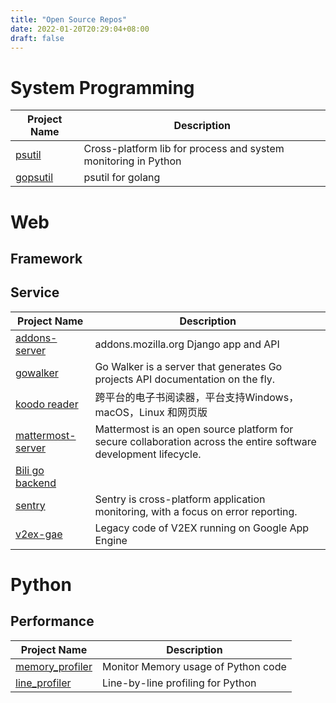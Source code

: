 ```yaml
---
title: "Open Source Repos"
date: 2022-01-20T20:29:04+08:00
draft: false
---
```


# System Programming

| Project Name                                   | Description                                                  |
| ---------------------------------------------- | ------------------------------------------------------------ |
| [psutil](https://github.com/giampaolo/psutil)  | Cross-platform lib for process and system monitoring in Python |
| [gopsutil](https://github.com/shirou/gopsutil) | psutil for golang                                            |

# Web

## Framework

## Service

| Project Name                                                 | Description                                                  |
| ------------------------------------------------------------ | ------------------------------------------------------------ |
| [addons-server](https://github.com/mozilla/addons-server)    | addons.mozilla.org Django app and API                        |
| [gowalker](https://github.com/unknwon/gowalker)              | Go Walker is a server that generates Go projects API documentation on the fly. |
| [koodo reader](https://gitee.com/troyeguo/koodo-reader)      | 跨平台的电子书阅读器，平台支持Windows，macOS，Linux 和网页版 |
| [mattermost-server](https://github.com/mattermost/mattermost-server.git) | Mattermost is an open source platform for secure collaboration across the entire software development lifecycle. |
| [Bili go backend](https://github.com/changwh/go-common)      |                                                              |
| [sentry](https://github.com/getsentry/sentry)                | Sentry is cross-platform application monitoring, with a focus on error reporting. |
| [v2ex-gae](https://github.com/livid/v2ex-gae.git)            | Legacy code of V2EX running on Google App Engine             |

# Python

## Performance

| Project Name                                                 | Description                         |
| ------------------------------------------------------------ | ----------------------------------- |
| [memory_profiler](https://github.com/pythonprofilers/memory_profiler) | Monitor Memory usage of Python code |
| [line_profiler](https://github.com/pyutils/line_profiler)    | Line-by-line profiling for Python   |

